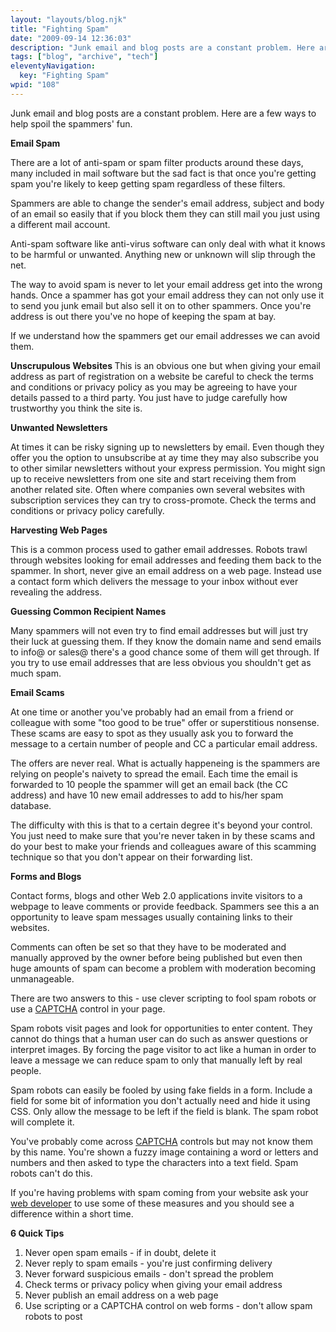 ```yaml
---
layout: "layouts/blog.njk"
title: "Fighting Spam"
date: "2009-09-14 12:36:03"
description: "Junk email and blog posts are a constant problem. Here are a few ways to help spoil the spammers' fun"
tags: ["blog", "archive", "tech"]
eleventyNavigation:
  key: "Fighting Spam"
wpid: "108"
---
```


Junk email and blog posts are a constant problem. Here are a few ways to help spoil the spammers' fun.

<strong>Email Spam</strong>

There are a lot of anti-spam or spam filter products around these days, many included in mail software but the sad fact is that once you're getting spam you're likely to keep getting spam regardless of these filters.

Spammers are able to change the sender's email address, subject and body of an email so easily that if you block them they can still mail you just using a different mail account.

Anti-spam software like anti-virus software can only deal with what it knows to be harmful or unwanted. Anything new or unknown will slip through the net.

The way to avoid spam is never to let your email address get into the wrong hands. Once a spammer has got your email address they can not only use it to send you junk email but also sell it on to other spammers. Once you're address is out there you've no hope of keeping the spam at bay.

If we understand how the spammers get our email addresses we can avoid them.

<strong>Unscrupulous Websites
</strong>
This is an obvious one but when giving your email address as part of registration on a website be careful to check the terms and conditions or privacy policy as you may be agreeing to have your details passed to a third party. You just have to judge carefully how trustworthy you think the site is.

<strong>Unwanted Newsletters</strong>

At times it can be risky signing up to newsletters by email. Even though they offer you the option to unsubscribe at ay time they may also subscribe you to other similar newsletters without your express permission. You might sign up to receive newsletters from one site and start receiving them from another related site. Often where companies own several websites with subscription services they can try to cross-promote. Check the terms and conditions or privacy policy carefully.

<strong>Harvesting Web Pages</strong>

This is a common process used to gather email addresses. Robots trawl through websites looking for email addresses and feeding them back to the spammer. In short, never give an email address on a web page. Instead use a contact form which delivers the message to your inbox without ever revealing the address.

<strong>Guessing Common Recipient Names</strong>

Many spammers will not even try to find email addresses but will just try their luck at guessing them. If they know the domain name and send emails to info@ or sales@ there's a good chance some of them will get through. If you try to use email addresses that are less obvious you shouldn't get as much spam.

<strong>Email Scams</strong>

At one time or another you've probably had an email from a friend or colleague with some "too good to be true" offer or superstitious nonsense. These scams are easy to spot as they usually ask you to forward the message to a certain number of people and CC a particular email address.

The offers are never real. What is actually happeneing is the spammers are relying on people's naivety to spread the email. Each time the email is forwarded to 10 people the spammer will get an email back (the CC address) and have 10 new email addresses to add to his/her spam database.

The difficulty with this is that to a certain degree it's beyond your control. You just need to make sure that you're never taken in by these scams and do your best to make your friends and colleagues aware of this scamming technique so that you don't appear on their forwarding list.

<strong>Forms and Blogs</strong>

Contact forms, blogs and other Web 2.0 applications invite visitors to a webpage to leave comments or provide feedback. Spammers see this a an opportunity to leave spam messages usually containing links to their websites.

Comments can often be set so that they have to be moderated and manually approved by the owner before being published but even then huge amounts of spam can become a problem with moderation becoming unmanageable.

There are two answers to this - use clever scripting to fool spam robots or use a <a title="captcha" href="http://www.recaptcha.net" target="_blank">CAPTCHA</a> control in your page.

Spam robots visit pages and look for opportunities to enter content. They cannot do things that a human user can do such as answer questions or interpret images. By forcing the page visitor to act like a human in order to leave a message we can reduce spam to only that manually left by real people.

Spam robots can easily be fooled by using fake fields in a form. Include a field for some bit of information you don't actually need and hide it using CSS. Only allow the message to be left if the field is blank. The spam robot will complete it.

You've probably come across <a title="captcha" href="http://www.recaptcha.net" target="_blank">CAPTCHA</a> controls but may not know them by this name. You're shown a fuzzy image containing a word or letters and numbers and then asked to type the characters into a text field. Spam robots can't do this.

If you're having problems with spam coming from your website ask your <a title="web developer" href="http://www.chris-smith-web.com" target="_self">web developer</a> to use some of these measures and you should see a difference within a short time.

<strong>6 Quick Tips
</strong>

1. Never open spam emails - if in doubt, delete it
2. Never reply to spam emails - you're just confirming delivery
3. Never forward suspicious emails - don't spread the problem
4. Check terms or privacy policy when giving your email address
5. Never publish an email address on a web page
6. Use scripting or a CAPTCHA control on web forms - don't allow spam robots to post
